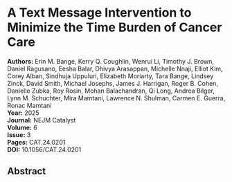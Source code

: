 # A Text Message Intervention to Minimize the Time Burden of Cancer Care

**Authors:** Erin M. Bange, Kerry Q. Coughlin, Wenrui Li, Timothy J. Brown, Daniel Ragusano, Eesha Balar, Dhivya Arasappan, Michelle Nnaji, Elliot Kim, Corey Alban, Sindhuja Uppuluri, Elizabeth Moriarty, Tara Bange, Lindsey Zinck, David Smith, Michael Josephs, James J. Harrigan, Roger B. Cohen, Danielle Zubka, Roy Rosin, Mohan Balachandran, Qi Long, Andrea Bilger, Lynn M. Schuchter, Mira Mamtani, Lawrence N. Shulman, Carmen E. Guerra, Ronac Mamtani  
**Year:** 2025  
**Journal:** NEJM Catalyst  
**Volume:** 6  
**Issue:** 3  
**Pages:** CAT.24.0201  
**DOI:** 10.1056/CAT.24.0201  

## Abstract


